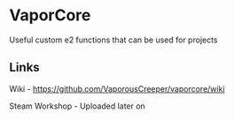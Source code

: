 # VaporCore 
Useful custom e2 functions that can be used for projects

## Links
Wiki - https://github.com/VaporousCreeper/vaporcore/wiki

Steam Workshop - Uploaded later on
